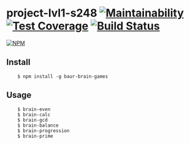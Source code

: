 # project-lvl1-s248 [![Maintainability](https://api.codeclimate.com/v1/badges/a99a88d28ad37a79dbf6/maintainability)](https://codeclimate.com/github/baur/project-lvl1-s248/maintainability) [![Test Coverage](https://api.codeclimate.com/v1/badges/a99a88d28ad37a79dbf6/test_coverage)](https://codeclimate.com/github/baur/project-lvl1-s248/maintainability) [![Build Status](https://travis-ci.org/baur/project-lvl1-s248.svg?branch=master)](https://travis-ci.org/baur/project-lvl1-s248)

[![NPM](https://nodei.co/npm/baur-brain-games.png)](https://nodei.co/npm/baur-brain-games/)

## Install
        $ npm install -g baur-brain-games

## Usage

        $ brain-even
        $ brain-calc
        $ brain-gcd
        $ brain-balance
        $ brain-progression
        $ brain-prime

